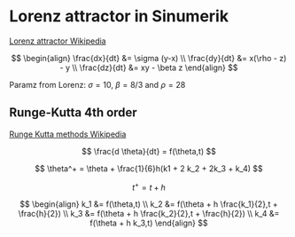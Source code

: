 # Lorenz attractor in Sinumerik 

[Lorenz attractor Wikipedia](https://en.wikipedia.org/wiki/Lorenz_system)

$$
\begin{align}
\frac{dx}{dt} &= \sigma (y-x) \\
\frac{dy}{dt} &= x(\rho - z) - y \\
\frac{dz}{dt} &= xy - \beta z
\end{align}
$$


Paramz from Lorenz: $\sigma = 10$, $\beta =  8/3$ and $\rho=28$


## Runge-Kutta 4th order 

[Runge Kutta methods Wikipedia](https://en.wikipedia.org/wiki/Runge%E2%80%93Kutta_methods)

$$
\frac{d \theta}{dt} = f(\theta,t)
$$

$$
\theta^+ = \theta + \frac{1}{6}h(k1 + 2 k_2 + 2k_3 + k_4)
$$

$$
t^+ = t + h
$$

$$
\begin{align}
k_1 &= f(\theta,t) \\
k_2 &= f(\theta + h \frac{k_1}{2},t + \frac{h}{2}) \\
k_3 &= f(\theta + h \frac{k_2}{2},t + \frac{h}{2}) \\
k_4 &= f(\theta + h k_3,t)
\end{align}
$$



